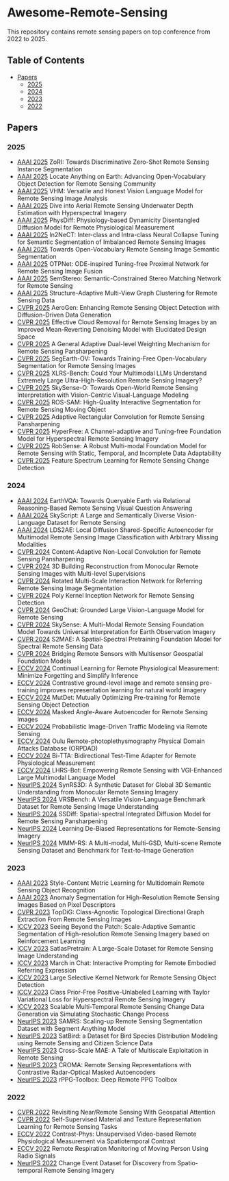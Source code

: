 # Awesome-Remote-Sensing

This repository contains remote sensing papers on top conference from 2022 to 2025.

## Table of Contents
- [Papers](#papers)
  - [2025](#2025)
  - [2024](#2024)
  - [2023](#2023)
  - [2022](#2022)

## Papers



### 2025
- [AAAI 2025](https://ojs.aaai.org/index.php/AAAI/article/view/32388/34543) ZoRI: Towards Discriminative Zero-Shot Remote Sensing Instance Segmentation 
- [AAAI 2025](https://ojs.aaai.org/index.php/AAAI/article/view/32672/34827) Locate Anything on Earth: Advancing Open-Vocabulary Object Detection for Remote Sensing Community 
- [AAAI 2025](https://ojs.aaai.org/index.php/AAAI/article/view/32683/34838) VHM: Versatile and Honest Vision Language Model for Remote Sensing Image Analysis 
- [AAAI 2025](https://ojs.aaai.org/index.php/AAAI/article/view/32701/34856) Dive into Aerial Remote Sensing Underwater Depth Estimation with Hyperspectral Imagery 
- [AAAI 2025](https://ojs.aaai.org/index.php/AAAI/article/view/32704/34859) PhysDiff: Physiology-based Dynamicity Disentangled Diffusion Model for Remote Physiological Measurement 
- [AAAI 2025](https://ojs.aaai.org/index.php/AAAI/article/view/32731/34886) In2NeCT: Inter-class and Intra-class Neural Collapse Tuning for Semantic Segmentation of Imbalanced Remote Sensing Images 
- [AAAI 2025](https://ojs.aaai.org/index.php/AAAI/article/view/33022/35177) Towards Open-Vocabulary Remote Sensing Image Semantic Segmentation 
- [AAAI 2025](https://ojs.aaai.org/index.php/AAAI/article/view/33048/35203) OTPNet: ODE-inspired Tuning-free Proximal Network for Remote Sensing Image Fusion 
- [AAAI 2025](https://ojs.aaai.org/index.php/AAAI/article/view/33730/35885) SemStereo: Semantic-Constrained Stereo Matching Network for Remote Sensing 
- [AAAI 2025](https://ojs.aaai.org/index.php/AAAI/article/view/33861/36016) Structure-Adaptive Multi-View Graph Clustering for Remote Sensing Data 
- [CVPR 2025](https://arxiv.org/abs/2411.15497) AeroGen: Enhancing Remote Sensing Object Detection with Diffusion-Driven Data Generation 
- [CVPR 2025](https://arxiv.org/abs/2503.23717) Effective Cloud Removal for Remote Sensing Images by an Improved Mean-Reverting Denoising Model with Elucidated Design Space 
- [CVPR 2025](https://arxiv.org/abs/2503.13214) A General Adaptive Dual-level Weighting Mechanism for Remote Sensing Pansharpening 
- [CVPR 2025](https://arxiv.org/abs/2410.01768) SegEarth-OV: Towards Training-Free Open-Vocabulary Segmentation for Remote Sensing Images 
- [CVPR 2025](https://arxiv.org/abs/2503.23771) XLRS-Bench: Could Your Multimodal LLMs Understand Extremely Large Ultra-High-Resolution Remote Sensing Imagery?  
- [CVPR 2025](https://cvpr.thecvf.com/virtual/2025/poster/33431) SkySense-O: Towards Open-World Remote Sensing Interpretation with Vision-Centric Visual-Language Modeling  
- [CVPR 2025](https://arxiv.org/abs/2503.12006) ROS-SAM: High-Quality Interactive Segmentation for Remote Sensing Moving Object 
- [CVPR 2025](https://arxiv.org/abs/2503.00467) Adaptive Rectangular Convolution for Remote Sensing Pansharpening 
- [CVPR 2025](https://arxiv.org/abs/2503.21841) HyperFree: A Channel-adaptive and Tuning-free Foundation Model for Hyperspectral Remote Sensing Imagery 
- [CVPR 2025]() RobSense: A Robust Multi-modal Foundation Model for Remote Sensing with Static, Temporal, and Incomplete Data Adaptability 
- [CVPR 2025]() Feature Spectrum Learning for Remote Sensing Change Detection 


### 2024
- [AAAI 2024](https://ojs.aaai.org/index.php/AAAI/article/view/28357/28699) EarthVQA: Towards Queryable Earth via Relational Reasoning-Based Remote Sensing Visual Question Answering 
- [AAAI 2024](https://ojs.aaai.org/index.php/AAAI/article/view/28393/28768) SkyScript: A Large and Semantically Diverse Vision-Language Dataset for Remote Sensing 
- [AAAI 2024](https://ojs.aaai.org/index.php/AAAI/article/view/29391/30627) LDS2AE: Local Diffusion Shared-Specific Autoencoder for Multimodal Remote Sensing Image Classification with Arbitrary Missing Modalities 
- [CVPR 2024](https://arxiv.org/pdf/2404.07543) Content-Adaptive Non-Local Convolution for Remote Sensing Pansharpening 
- [CVPR 2024](https://arxiv.org/abs/2404.04823) 3D Building Reconstruction from Monocular Remote Sensing Images with Multi-level Supervisions 
- [CVPR 2024](https://arxiv.org/abs/2312.12470) Rotated Multi-Scale Interaction Network for Referring Remote Sensing Image Segmentation 
- [CVPR 2024](https://arxiv.org/abs/2403.06258) Poly Kernel Inception Network for Remote Sensing Detection 
- [CVPR 2024](https://arxiv.org/abs/2311.15826) GeoChat: Grounded Large Vision-Language Model for Remote Sensing 
- [CVPR 2024](https://arxiv.org/abs/2312.10115) SkySense: A Multi-Modal Remote Sensing Foundation Model Towards Universal Interpretation for Earth Observation Imagery 
- [CVPR 2024](https://openaccess.thecvf.com/content/CVPR2024/papers/Li_S2MAE_A_Spatial-Spectral_Pretraining_Foundation_Model_for_Spectral_Remote_Sensing_CVPR_2024_paper.pdf) S2MAE: A Spatial-Spectral Pretraining Foundation Model for Spectral Remote Sensing Data 
- [CVPR 2024](https://openaccess.thecvf.com/content/CVPR2024/papers/Han_Bridging_Remote_Sensors_with_Multisensor_Geospatial_Foundation_Models_CVPR_2024_paper.pdf) Bridging Remote Sensors with Multisensor Geospatial Foundation Models 
- [ECCV 2024](https://arxiv.org/abs/2407.13974) Continual Learning for Remote Physiological Measurement: Minimize Forgetting and Simplify Inference 
- [ECCV 2024](https://arxiv.org/abs/2409.19439) Contrastive ground-level image and remote sensing pre-training improves representation learning for natural world imagery 
- [ECCV 2024](https://arxiv.org/abs/2407.09920) MutDet: Mutually Optimizing Pre-training for Remote Sensing Object Detection 
- [ECCV 2024](https://arxiv.org/abs/2408.01946) Masked Angle-Aware Autoencoder for Remote Sensing Images 
- [ECCV 2024](https://arxiv.org/abs/2403.05521) Probabilistic Image-Driven Traffic Modeling via Remote Sensing 
- [ECCV 2024](https://dl.acm.org/doi/10.1007/978-3-031-73464-9_4) Oulu Remote-photoplethysmography Physical Domain Attacks Database (ORPDAD) 
- [ECCV 2024](https://arxiv.org/abs/2409.17316) Bi-TTA: Bidirectional Test-Time Adapter for Remote Physiological Measurement 
- [ECCV 2024](https://arxiv.org/abs/2402.02544) LHRS-Bot: Empowering Remote Sensing with VGI-Enhanced Large Multimodal Language Model 
- [NeurIPS 2024](https://proceedings.neurips.cc/paper_files/paper/2024/hash/d4f3da38b491b44d40a0d5a5b37134ba-Abstract-Datasets_and_Benchmarks_Track.html) SynRS3D: A Synthetic Dataset for Global 3D Semantic Understanding from Monocular Remote Sensing Imagery 
- [NeurIPS 2024](https://proceedings.neurips.cc/paper_files/paper/2024/hash/05b7f821234f66b78f99e7803fffa78a-Abstract-Datasets_and_Benchmarks_Track.html) VRSBench: A Versatile Vision-Language Benchmark Dataset for Remote Sensing Image Understanding 
- [NeurIPS 2024](https://proceedings.neurips.cc/paper_files/paper/2024/hash/8e851181b937e2c519ff4c9adbe32be8-Abstract-Conference.html) SSDiff: Spatial-spectral Integrated Diffusion Model for Remote Sensing Pansharpening 
- [NeurIPS 2024](https://proceedings.neurips.cc/paper_files/paper/2024/hash/6a8e10164a90d5c3660c3949289f969a-Abstract-Conference.html) Learning De-Biased Representations for Remote-Sensing Imagery 
- [NeurIPS 2024](https://proceedings.neurips.cc/paper_files/paper/2024/hash/1697e3fb412da11dc9488249f9e7bbc9-Abstract-Datasets_and_Benchmarks_Track.html) MMM-RS: A Multi-modal, Multi-GSD, Multi-scene Remote Sensing Dataset and Benchmark for Text-to-Image Generation 


### 2023
- [AAAI 2023](https://ojs.aaai.org/index.php/AAAI/article/view/25473/25245) Style-Content Metric Learning for Multidomain Remote Sensing Object Recognition 
- [AAAI 2023](https://ojs.aaai.org/index.php/AAAI/article/view/25563/25335) Anomaly Segmentation for High-Resolution Remote Sensing Images Based on Pixel Descriptors 
- [CVPR 2023](https://ieeexplore.ieee.org/document/10203827) TopDiG: Class-Agnostic Topological Directional Graph Extraction From Remote Sensing Images 
- [ICCV 2023](https://openaccess.thecvf.com/content/ICCV2023/papers/Liu_Seeing_Beyond_the_Patch_Scale-Adaptive_Semantic_Segmentation_of_High-resolution_Remote_ICCV_2023_paper.pdf) Seeing Beyond the Patch: Scale-Adaptive Semantic Segmentation of High-resolution Remote Sensing Imagery based on Reinforcement Learning 
- [ICCV 2023](https://openaccess.thecvf.com/content/ICCV2023/papers/Bastani_SatlasPretrain_A_Large-Scale_Dataset_for_Remote_Sensing_Image_Understanding_ICCV_2023_paper.pdf) SatlasPretrain: A Large-Scale Dataset for Remote Sensing Image Understanding 
- [ICCV 2023](https://openaccess.thecvf.com/content/ICCV2023/papers/Qiao_March_in_Chat_Interactive_Prompting_for_Remote_Embodied_Referring_Expression_ICCV_2023_paper.pdf) March in Chat: Interactive Prompting for Remote Embodied Referring Expression 
- [ICCV 2023](https://openaccess.thecvf.com/content/ICCV2023/papers/Li_Large_Selective_Kernel_Network_for_Remote_Sensing_Object_Detection_ICCV_2023_paper.pdf) Large Selective Kernel Network for Remote Sensing Object Detection 
- [ICCV 2023](https://openaccess.thecvf.com/content/ICCV2023/papers/Zhao_Class_Prior-Free_Positive-Unlabeled_Learning_with_Taylor_Variational_Loss_for_Hyperspectral_ICCV_2023_paper.pdf) Class Prior-Free Positive-Unlabeled Learning with Taylor Variational Loss for Hyperspectral Remote Sensing Imagery 
- [ICCV 2023](https://openaccess.thecvf.com/content/ICCV2023/papers/Zheng_Scalable_Multi-Temporal_Remote_Sensing_Change_Data_Generation_via_Simulating_Stochastic_ICCV_2023_paper.pdf) Scalable Multi-Temporal Remote Sensing Change Data Generation via Simulating Stochastic Change Process 
- [NeurIPS 2023](https://proceedings.neurips.cc/paper_files/paper/2023/hash/1be3843e534ee06d3a70c7f62b983b31-Abstract-Datasets_and_Benchmarks.html) SAMRS: Scaling-up Remote Sensing Segmentation Dataset with Segment Anything Model 
- [NeurIPS 2023](https://proceedings.neurips.cc/paper_files/paper/2023/hash/ef7653bbc4655305efb89a32362e332a-Abstract-Datasets_and_Benchmarks.html) SatBird: a Dataset for Bird Species Distribution Modeling using Remote Sensing and Citizen Science Data 
- [NeurIPS 2023](https://proceedings.neurips.cc/paper_files/paper/2023/hash/3fadcbd0437f4717723ff3f6f7216800-Abstract-Conference.html) Cross-Scale MAE: A Tale of Multiscale Exploitation in Remote Sensing 
- [NeurIPS 2023](https://proceedings.neurips.cc/paper_files/paper/2023/hash/11822e84689e631615199db3b75cd0e4-Abstract-Conference.html) CROMA: Remote Sensing Representations with Contrastive Radar-Optical Masked Autoencoders 
- [NeurIPS 2023](https://proceedings.neurips.cc/paper_files/paper/2023/hash/d7d0d548a6317407e02230f15ce75817-Abstract-Datasets_and_Benchmarks.html) rPPG-Toolbox: Deep Remote PPG Toolbox 


### 2022
- [CVPR 2022](https://openaccess.thecvf.com/content/CVPR2022/papers/Workman_Revisiting_NearRemote_Sensing_With_Geospatial_Attention_CVPR_2022_paper.pdf) Revisiting Near/Remote Sensing With Geospatial Attention 
- [CVPR 2022](https://openaccess.thecvf.com/content/CVPR2022/papers/Akiva_Self-Supervised_Material_and_Texture_Representation_Learning_for_Remote_Sensing_Tasks_CVPR_2022_paper.pdf) Self-Supervised Material and Texture Representation Learning for Remote Sensing Tasks 
- [ECCV 2022](https://arxiv.org/abs/2208.04378) Contrast-Phys: Unsupervised Video-based Remote Physiological Measurement via Spatiotemporal Contrast 
- [ECCV 2022](https://www.ecva.net/papers/eccv_2022/papers_ECCV/papers/136970248.pdf) Remote Respiration Monitoring of Moving Person Using Radio Signals 
- [NeurIPS 2022](https://proceedings.neurips.cc/paper_files/paper/2022/hash/b01153e7112b347d8ed54f317840d8af-Abstract-Datasets_and_Benchmarks.html) Change Event Dataset for Discovery from Spatio-temporal Remote Sensing Imagery 
